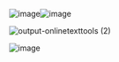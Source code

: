 ![image](https://github.com/user-attachments/assets/71a71742-cb30-4f15-82f8-c9c6c052367e)![image](https://github.com/user-attachments/assets/c92d9b9f-4d66-4158-84c9-cb3d44732ba7)


![output-onlinetexttools (2)](https://github.com/user-attachments/assets/24dc09f3-41ea-402b-af86-477303db8be9)



![image](https://github.com/user-attachments/assets/516ee425-1cd0-42f4-b0b0-fcc8589d9569)

